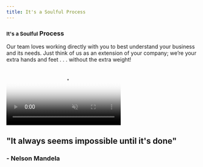 ```yaml
---
title: It's a Soulful Process
---
```

<!-- [media_banner] -->
<section class="cover bg-fixed-ns bg-center" style="background:url(http://res.cloudinary.com/dqxgqtp5u/image/upload/v1480223505/process_qwj69g.jpg)">
	<div class="bg-black-40">
	<article class="mw8 center tc cover white pv5 pv6-ns pv7-m ph3">
	  <h1 class="gold f2 lh-title f1-ns ttu mv0"><small class="white db">It's a Soulful</small> Process</h1>
	</article>
	</div>
</section>

<!-- [solid_section] -->
<section class="bg-mid-gray">
	<div class="bg-black-40">
		<article class="mw8 center tc cover white-80 pv3 pv4-ns ph3">
		  <p class="lh-copy">Our team loves working directly with you to best understand your business and its needs. Just think of us as an extension of your company; we’re your extra hands and feet . . . without the extra weight!</p>
		</article>
	</div>
</section>

<!-- [media_section] -->
<section class="cover bg-fixed-ns bg-top relative overflow-hidden" style="background:url(http://res.cloudinary.com/dqxgqtp5u/image/upload/v1480224363/mandela_zox3qd.jpg)">
	<video class="absolute dn db-ns h-100 w-100 object-fit z-0" autoplay="" loop="" muted="" poster="http://res.cloudinary.com/dqxgqtp5u/image/upload/v1480224363/mandela_zox3qd.jpg">
		<source src="http://res.cloudinary.com/dqxgqtp5u/video/upload/v1480224378/Mandela_Loop_ylkccf.webm" type="video/webm">
		<source src="http://res.cloudinary.com/dqxgqtp5u/video/upload/v1480224389/Mandela_Loop_urrydi.mp4" type="video/mp4">
		Your browser does not support the video tag.
	</video>
	<div class="bg-black-40 relative z-1">
		<article class="mw8 center tc cover white pv4 pv6-m ph3">
		  <h2 class="f4 f3-ns ttu mv3">"It always seems impossible until it's done"</h2>
		  <h3 class="pink f4 f3-ns mv3">- Nelson Mandela</h3>
		</article>
	</div>
</section>